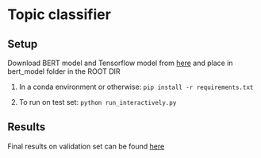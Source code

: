 # Topic classifier
  
## Setup 

Download BERT model and Tensorflow model from [here](https://drive.google.com/drive/u/0/folders/15xPnai3wmfwfodtQgHQsehIs2jp_9XPZ) and place in bert_model folder in the ROOT DIR

1) In a conda environment or otherwise: `pip install -r requirements.txt`

2) To run on test set: `python run_interactively.py` 

## Results 
Final results on validation set can be found [here](http://bit.ly/kaggle_survey_classifier)
